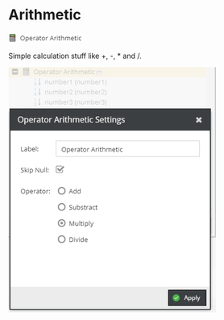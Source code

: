 # Arithmetic

![Symbol](../../../img/gridconfig/operator_arithmetic_symbol.png)

Simple calculation stuff like +, -, * and /.

![Setting](../../../img/gridconfig/operator_arithmetic_setting.png)





